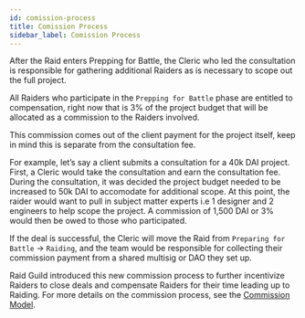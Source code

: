 ```yaml
---
id: comission-process
title: Comission Process
sidebar_label: Comission Process
---
```


After the Raid enters Prepping for Battle, the Cleric who led the consultation is responsible for gathering additional Raiders as is necessary to scope out the full project. 

All Raiders who participate in the `Prepping for Battle` phase are entitled to compensation, right now that is 3% of the project budget that will be allocated as a commission to the Raiders involved.

This commission comes out of the client payment for the project itself, keep in mind this is separate from the consultation fee.

For example, let’s say a client submits a consultation for a 40k DAI project.  First, a Cleric would take the consultation and earn the consultation fee.  During the consultation, it was decided the project budget needed to be increased to 50k DAI to accomodate for additional scope.  At this point, the raider would want to pull in subject matter experts i.e 1 designer and 2 engineers to help scope the project.  A commission of 1,500 DAI or 3% would then be owed to those who participated.  

If the deal is successful, the Cleric will move the Raid from `Preparing for Battle` → `Raiding`, and the team would be responsible for collecting their commission payment from a shared multisig or DAO they set up.

Raid Guild introduced this new commission process to further incentivize Raiders to close deals and compensate Raiders for their time leading up to Raiding. For more details on the commission process, see the [Commission Model](https://docs.google.com/spreadsheets/d/1hy9D4f_nX79d9MXmZQlCZiAnSDViJOVugzLVYb7BFuk/edit?usp=sharing).
